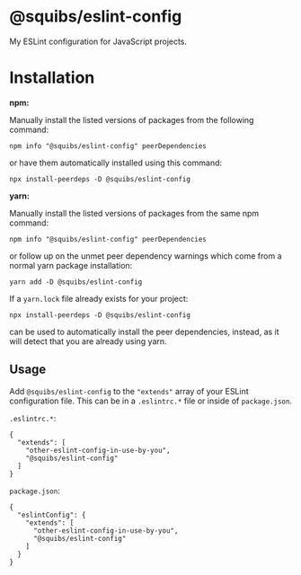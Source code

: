 # @squibs/eslint-config

My ESLint configuration for JavaScript projects.

# Installation

**npm:**

Manually install the listed versions of packages from the following command:

`npm info "@squibs/eslint-config" peerDependencies`

or have them automatically installed using this command:

`npx install-peerdeps -D @squibs/eslint-config`

**yarn:**

Manually install the listed versions of packages from the same npm command:

`npm info "@squibs/eslint-config" peerDependencies`

or follow up on the unmet peer dependency warnings which come from a normal yarn package installation:

`yarn add -D @squibs/eslint-config`

If a `yarn.lock` file already exists for your project:

`npx install-peerdeps -D @squibs/eslint-config`

can be used to automatically install the peer dependencies, instead, as it will detect that you are already using yarn.

## Usage

Add `@squibs/eslint-config` to the `"extends"` array of your ESLint configuration file. This can be in a `.eslintrc.*` file or inside of `package.json`.

`.eslintrc.*`:

```
{
  "extends": [
    "other-eslint-config-in-use-by-you",
    "@squibs/eslint-config"
  ]
}
```

`package.json`:

```
{
  "eslintConfig": {
    "extends": [
      "other-eslint-config-in-use-by-you",
      "@squibs/eslint-config"
    ]
  }
}
```
